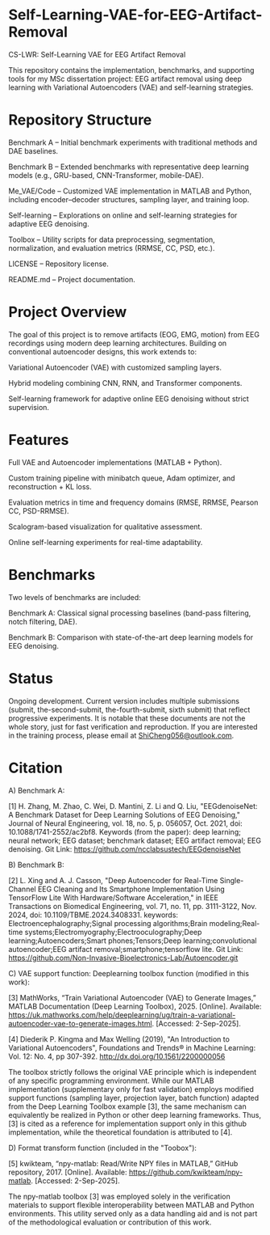 # Self-Learning-VAE-for-EEG-Artifact-Removal

CS-LWR: Self-Learning VAE for EEG Artifact Removal

This repository contains the implementation, benchmarks, and supporting tools for my MSc dissertation project: EEG artifact removal using deep learning with Variational Autoencoders (VAE) and self-learning strategies.

# Repository Structure

Benchmark A – Initial benchmark experiments with traditional methods and DAE baselines.

Benchmark B – Extended benchmarks with representative deep learning models (e.g., GRU-based, CNN-Transformer, mobile-DAE).

Me_VAE/Code – Customized VAE implementation in MATLAB and Python, including encoder–decoder structures, sampling layer, and training loop.

Self-learning – Explorations on online and self-learning strategies for adaptive EEG denoising.

Toolbox – Utility scripts for data preprocessing, segmentation, normalization, and evaluation metrics (RRMSE, CC, PSD, etc.).

LICENSE – Repository license.

README.md – Project documentation.

# Project Overview

The goal of this project is to remove artifacts (EOG, EMG, motion) from EEG recordings using modern deep learning architectures. Building on conventional autoencoder designs, this work extends to:

Variational Autoencoder (VAE) with customized sampling layers.

Hybrid modeling combining CNN, RNN, and Transformer components.

Self-learning framework for adaptive online EEG denoising without strict supervision.

# Features

Full VAE and Autoencoder implementations (MATLAB + Python).

Custom training pipeline with minibatch queue, Adam optimizer, and reconstruction + KL loss.

Evaluation metrics in time and frequency domains (RMSE, RRMSE, Pearson CC, PSD-RRMSE).

Scalogram-based visualization for qualitative assessment.

Online self-learning experiments for real-time adaptability.

# Benchmarks

Two levels of benchmarks are included:

Benchmark A: Classical signal processing baselines (band-pass filtering, notch filtering, DAE).

Benchmark B: Comparison with state-of-the-art deep learning models for EEG denoising.

# Status

Ongoing development. Current version includes multiple submissions (submit, the-second-submit, the-fourth-submit, sixth submit) that reflect progressive experiments. It is notable that these documents are not the whole story, just for fast verification and reproduction. If you are interested in the training process, please email at ShiCheng056@outlook.com.

# Citation
A) Benchmark A:

  [1] H. Zhang, M. Zhao, C. Wei, D. Mantini, Z. Li and Q. Liu, "EEGdenoiseNet: A Benchmark Dataset for Deep Learning Solutions of EEG Denoising," Journal of Neural Engineering, vol. 18, no. 5, p. 056057, Oct. 2021, doi: 10.1088/1741-2552/ac2bf8.
Keywords (from the paper): deep learning; neural network; EEG dataset; benchmark dataset; EEG artifact removal; EEG denoising. Git Link: https://github.com/ncclabsustech/EEGdenoiseNet

B) Benchmark B:

  [2] L. Xing and A. J. Casson, "Deep Autoencoder for Real-Time Single-Channel EEG Cleaning and Its Smartphone Implementation Using TensorFlow Lite With Hardware/Software Acceleration," in IEEE Transactions on Biomedical Engineering, vol. 71, no. 11, pp. 3111-3122, Nov. 2024, doi: 10.1109/TBME.2024.3408331.
keywords: Electroencephalography;Signal processing algorithms;Brain modeling;Real-time systems;Electromyography;Electrooculography;Deep learning;Autoencoders;Smart phones;Tensors;Deep learning;convolutional autoencoder;EEG artifact removal;smartphone;tensorflow lite. Git Link: https://github.com/Non-Invasive-Bioelectronics-Lab/Autoencoder.git

C) VAE support function: 
Deeplearning toolbox function (modified in this work):

  [3] MathWorks, “Train Variational Autoencoder (VAE) to Generate Images,” MATLAB Documentation (Deep Learning Toolbox), 2025. [Online]. Available: https://uk.mathworks.com/help/deeplearning/ug/train-a-variational-autoencoder-vae-to-generate-images.html. [Accessed: 2-Sep-2025].

  [4] Diederik P. Kingma and Max Welling (2019), "An Introduction to Variational Autoencoders", Foundations and Trends® in Machine Learning: Vol. 12: No. 4, pp 307-392. http://dx.doi.org/10.1561/2200000056 

  The toolbox strictly follows the original VAE principle which is independent of any specific programming environment. While our MATLAB implementation (supplementary only for fast validation) employs modified support functions (sampling layer, projection layer, batch function) adapted from the Deep Learning Toolbox example [3], the same mechanism can equivalently be realized in Python or other deep learning frameworks. Thus, [3] is cited as a reference for implementation support only in this github implementation, while the theoretical foundation is attributed to [4].

D) Format transform function (included in the "Toobox"):

  [5] kwikteam, “npy-matlab: Read/Write NPY files in MATLAB,” GitHub repository, 2017. [Online]. Available: https://github.com/kwikteam/npy-matlab. [Accessed: 2-Sep-2025].

  The npy-matlab toolbox [3] was employed solely in the verification materials to support flexible interoperability between MATLAB and Python environments. This utility served only as a data handling aid and is not part of the methodological evaluation or contribution of this work.



